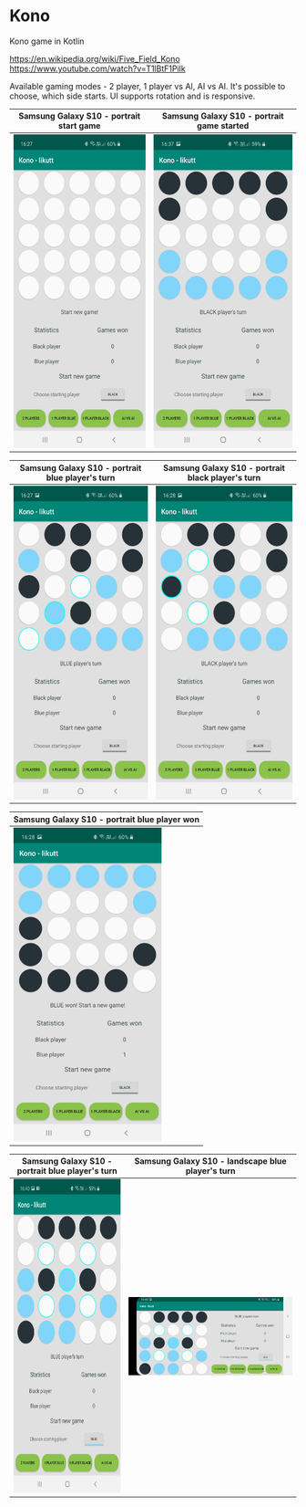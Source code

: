 # Kono

Kono game in Kotlin

https://en.wikipedia.org/wiki/Five_Field_Kono
https://www.youtube.com/watch?v=T1lBtF1Pilk

Available gaming modes - 2 player, 1 player vs AI, AI vs AI.
It's possible to choose, which side starts.
UI supports rotation and is responsive.

Samsung Galaxy S10 - portrait start game | Samsung Galaxy S10 - portrait game started
------------ | -------------
<img src="Pictures/start_new_game.jpg" height="550px"> | <img src="Pictures/game_started.jpg" height="550px">

Samsung Galaxy S10 - portrait blue player's turn | Samsung Galaxy S10 - portrait black player's turn
------------ | -------------
<img src="Pictures/blue_players_turn.jpg" height="550px"> | <img src="Pictures/black_players_turn.jpg" height="550px">

Samsung Galaxy S10 - portrait blue player won |
------------ |
<img src="Pictures/blue_player_won.jpg" height="550px"> |

Samsung Galaxy S10 - portrait blue player's turn | Samsung Galaxy S10 - landscape blue player's turn
------------ | -------------
<img src="Pictures/blue_players_turn_portrait.jpg" height="550px"> | <img src="Pictures/blue_players_turn_landscape.jpg" width="550px">